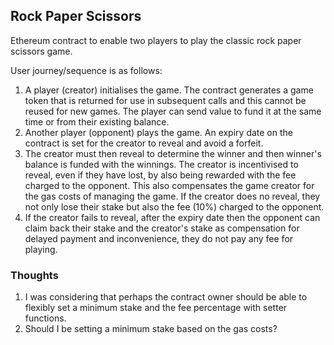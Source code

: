## Rock Paper Scissors

Ethereum contract to enable two players to play the classic rock paper scissors game.

User journey/sequence is as follows:

1. A player (creator) initialises the game. The contract generates a game token that is returned for use in subsequent 
   calls and this cannot be reused for new games. The player can send value to fund it at the same time or from their 
   existing balance.
2. Another player (opponent) plays the game. An expiry date on the contract is set for the creator to reveal and avoid a forfeit.
3. The creator must then reveal to determine the winner and then winner's balance is funded with the winnings.
   The creator is incentivised to reveal, even if they have lost, by also being rewarded with the fee charged to the opponent.
   This also compensates the game creator for the gas costs of managing the game.
   If the creator does no reveal, they not only lose their stake but also the fee (10%) charged to the opponent.
4. If the creator fails to reveal, after the expiry date then the opponent can claim back their stake and the creator's stake
   as compensation for delayed payment and inconvenience, they do not pay any fee for playing.
   
### Thoughts

1. I was considering that perhaps the contract owner should be able to flexibly set a minimum stake and the fee percentage
with setter functions.
2. Should I be setting a minimum stake based on the gas costs?